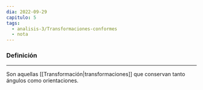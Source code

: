 ```yaml
---
dia: 2022-09-29
capitulo: 5
tags:
  - analisis-3/Transformaciones-conformes
  - nota
---
```

### Definición
---
Son aquellas [[Transformación|transformaciones]] que conservan tanto ángulos como orientaciones.